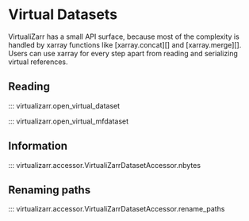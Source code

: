 # Virtual Datasets

VirtualiZarr has a small API surface, because most of the complexity is handled by xarray functions like [xarray.concat][] and [xarray.merge][].
Users can use xarray for every step apart from reading and serializing virtual references.

## Reading

::: virtualizarr.open_virtual_dataset

::: virtualizarr.open_virtual_mfdataset

## Information

::: virtualizarr.accessor.VirtualiZarrDatasetAccessor.nbytes

## Renaming paths

::: virtualizarr.accessor.VirtualiZarrDatasetAccessor.rename_paths

